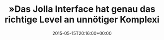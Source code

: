 ---
retweeted: false
source: <a href="http://mvilla.it/fenix" rel="nofollow">Fenix for Android</a>
entities:
  hashtags:
  - text: rustlang
    indices:
    - '121'
    - '130'
  symbols: []
  user_mentions: []
  urls: []
display_text_range:
- '0'
- '138'
favorite_count: '3'
id_str: '599307262822326273'
truncated: false
retweet_count: '2'
id: '599307262822326273'
created_at: Fri May 15 20:16:00 +0000 2015
favorited: false
full_text: "»Das Jolla Interface hat genau das richtige Level an unnötiger Komplexität
  was mir gefällt. Ich bin Arch Linux Nutzer« - #rustlang München"
lang: de
tags:
- rustlang
- pesos/twitter
date: '2015-05-15T20:16:00+00:00'
src: https://twitter.com/bascht/status/599307262822326273
original_url: https://twitter.com/bascht/status/599307262822326273
type: twitter_tweet
text: "»Das Jolla Interface hat genau das richtige Level an unnötiger Komplexität
  was mir gefällt. Ich bin Arch Linux Nutzer« - #rustlang München"
title: "»Das Jolla Interface hat genau das richtige Level an unnötiger Komplexi"

---